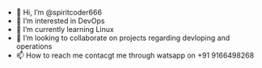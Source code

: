 - 👋 Hi, I’m @spiritcoder666 
- 👀 I’m interested in DevOps
- 🌱 I’m currently learning Linux
- 💞️ I’m looking to collaborate on projects regarding devloping and operations
- 📫 How to reach me contacgt me through watsapp on +91 9166498268

<!---
spiritcoder666/spiritcoder666 is a ✨ special ✨ repository because its `README.md` (this file) appears on your GitHub profile.
You can click the Preview link to take a look at your changes.
--->
